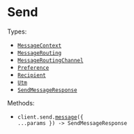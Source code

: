 # Send

Types:

- <code><a href="./src/resources/send.ts">MessageContext</a></code>
- <code><a href="./src/resources/send.ts">MessageRouting</a></code>
- <code><a href="./src/resources/send.ts">MessageRoutingChannel</a></code>
- <code><a href="./src/resources/send.ts">Preference</a></code>
- <code><a href="./src/resources/send.ts">Recipient</a></code>
- <code><a href="./src/resources/send.ts">Utm</a></code>
- <code><a href="./src/resources/send.ts">SendMessageResponse</a></code>

Methods:

- <code title="post /send">client.send.<a href="./src/resources/send.ts">message</a>({ ...params }) -> SendMessageResponse</code>
